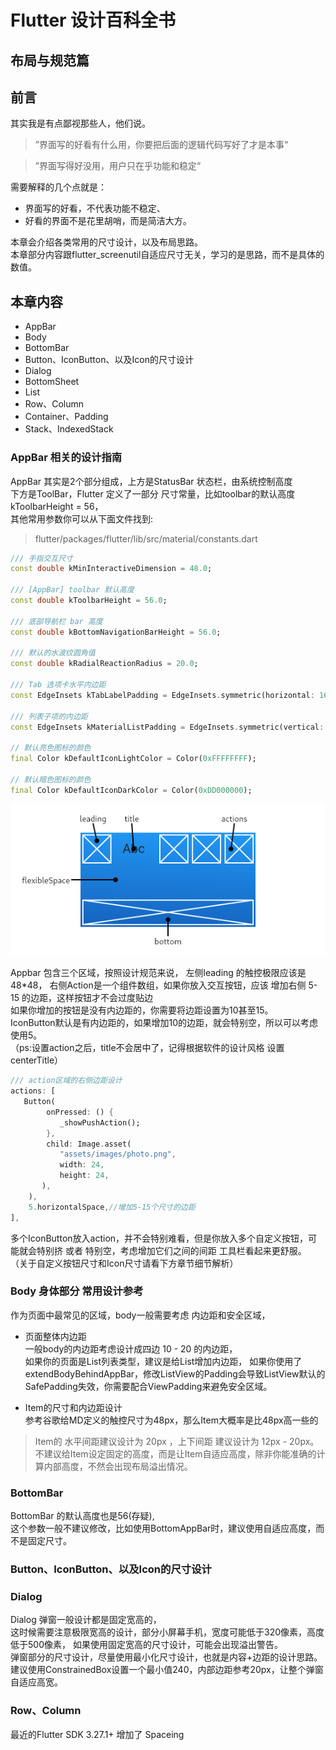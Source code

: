 # Flutter 设计百科全书
## 布局与规范篇

## 前言
其实我是有点鄙视那些人，他们说。

> ”界面写的好看有什么用，你要把后面的逻辑代码写好了才是本事“

> ”界面写得好没用，用户只在乎功能和稳定“

需要解释的几个点就是：
+ 界面写的好看，不代表功能不稳定、
+ 好看的界面不是花里胡哨，而是简洁大方。

本章会介绍各类常用的尺寸设计，以及布局思路。  
本章部分内容跟flutter_screenutil自适应尺寸无关，学习的是思路，而不是具体的数值。

## 本章内容
+ AppBar
+ Body 
+ BottomBar
+ Button、IconButton、以及Icon的尺寸设计
+ Dialog
+ BottomSheet
+ List
+ Row、Column
+ Container、Padding
+ Stack、IndexedStack

### AppBar 相关的设计指南
AppBar 其实是2个部分组成，上方是StatusBar 状态栏，由系统控制高度  
下方是ToolBar，Flutter 定义了一部分 尺寸常量，比如toolbar的默认高度kToolbarHeight = 56，  
其他常用参数你可以从下面文件找到:  
> flutter/packages/flutter/lib/src/material/constants.dart

```DART
/// 手指交互尺寸
const double kMinInteractiveDimension = 48.0;

/// [AppBar] toolbar 默认高度
const double kToolbarHeight = 56.0;

/// 底部导航栏 bar 高度
const double kBottomNavigationBarHeight = 56.0;

/// 默认的水波纹圆角值
const double kRadialReactionRadius = 20.0;

/// Tab 选项卡水平内边距
const EdgeInsets kTabLabelPadding = EdgeInsets.symmetric(horizontal: 16.0);

/// 列表子项的内边距
const EdgeInsets kMaterialListPadding = EdgeInsets.symmetric(vertical: 8.0);

// 默认亮色图标的颜色
final Color kDefaultIconLightColor = Color(0xFFFFFFFF);

// 默认暗色图标的颜色
final Color kDefaultIconDarkColor = Color(0xDD000000);
```


![Image text](images/app_bar.png)

Appbar 包含三个区域，按照设计规范来说，
左侧leading 的触控极限应该是48*48，
右侧Action是一个组件数组，如果你放入交互按钮，应该 增加右侧 5-15 的边距，这样按钮才不会过度贴边  
如果你增加的按钮是没有内边距的，你需要将边距设置为10甚至15。  
IconButton默认是有内边距的，如果增加10的边距，就会特别空，所以可以考虑使用5。  
（ps:设置action之后，title不会居中了，记得根据软件的设计风格 设置centerTitle）
```DART
/// action区域的右侧边距设计
actions: [
   Button(
        onPressed: () {
           _showPushAction();
        },
        child: Image.asset(
           "assets/images/photo.png",
           width: 24,
           height: 24,
       ),
    ),
    5.horizontalSpace,//增加5-15个尺寸的边距
],
```

多个IconButton放入action，并不会特别难看，但是你放入多个自定义按钮，可能就会特别挤 或者 特别空，考虑增加它们之间的间距 工具栏看起来更舒服。
（关于自定义按钮尺寸和Icon尺寸请看下方章节细节解析）  

### Body 身体部分 常用设计参考
作为页面中最常见的区域，body一般需要考虑 内边距和安全区域，  
+ 页面整体内边距  
  一般body的内边距考虑设计成四边 10 - 20 的内边距，  
  如果你的页面是List列表类型，建议是给List增加内边距，
  如果你使用了extendBodyBehindAppBar，修改ListView的Padding会导致ListView默认的SafePadding失效，你需要配合ViewPadding来避免安全区域。

+ Item的尺寸和内边距设计  
  参考谷歌给MD定义的触控尺寸为48px，那么Item大概率是比48px高一些的
> Item的 水平间距建议设计为 20px ，上下间距 建议设计为 12px - 20px。
> 不建议给Item设定固定的高度，而是让Item自适应高度，除非你能准确的计算内部高度，不然会出现布局溢出情况。

### BottomBar
BottomBar 的默认高度也是56(存疑),  
这个参数一般不建议修改，比如使用BottomAppBar时，建议使用自适应高度，而不是固定尺寸。

### Button、IconButton、以及Icon的尺寸设计

### Dialog
Dialog 弹窗一般设计都是固定宽高的，  
这时候需要注意极限宽高的设计，部分小屏幕手机，宽度可能低于320像素，高度低于500像素，
如果使用固定宽高的尺寸设计，可能会出现溢出警告。  
弹窗部分的尺寸设计，尽量使用最小化尺寸设计，也就是内容+边距的设计思路。  
建议使用ConstrainedBox设置一个最小值240，内部边距参考20px，让整个弹窗自适应高宽。

### Row、Column
最近的Flutter SDK 3.27.1+ 增加了 Spaceing